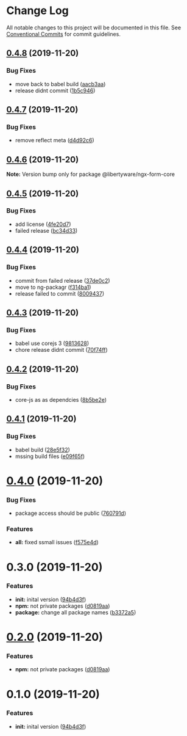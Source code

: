 # Change Log

All notable changes to this project will be documented in this file.
See [Conventional Commits](https://conventionalcommits.org) for commit guidelines.

## [0.4.8](https://github.com/libertyware-limited/ngx-form/compare/@libertyware/ngx-form-core@0.4.7...@libertyware/ngx-form-core@0.4.8) (2019-11-20)


### Bug Fixes

* move back to babel build ([aacb3aa](https://github.com/libertyware-limited/ngx-form/commit/aacb3aa295e77d08672087034ed12036be069e4b))
* release didnt commit ([1b5c946](https://github.com/libertyware-limited/ngx-form/commit/1b5c946fab877e367167e99c046e9bcdc007209e))





## [0.4.7](https://github.com/libertyware-limited/ngx-form/compare/@libertyware/ngx-form-core@0.4.6...@libertyware/ngx-form-core@0.4.7) (2019-11-20)


### Bug Fixes

* remove reflect meta ([d4d92c6](https://github.com/libertyware-limited/ngx-form/commit/d4d92c6e4b40c488a7830eed13fa6e68ab2f4a31))





## [0.4.6](https://github.com/libertyware-limited/ngx-form/compare/@libertyware/ngx-form-core@0.4.5...@libertyware/ngx-form-core@0.4.6) (2019-11-20)

**Note:** Version bump only for package @libertyware/ngx-form-core





## [0.4.5](https://github.com/libertyware-limited/ngx-form/compare/@libertyware/ngx-form-core@0.4.4...@libertyware/ngx-form-core@0.4.5) (2019-11-20)


### Bug Fixes

* add license ([4fe20d7](https://github.com/libertyware-limited/ngx-form/commit/4fe20d72fb0370509e642f3d74a4d05e6addbd35))
* failed release ([bc34d33](https://github.com/libertyware-limited/ngx-form/commit/bc34d3381d83b3b554157f0c900be3b014b2c81c))





## [0.4.4](https://github.com/libertyware-limited/ngx-form/compare/@libertyware/ngx-form-core@0.4.3...@libertyware/ngx-form-core@0.4.4) (2019-11-20)


### Bug Fixes

* commit from failed release ([37de0c2](https://github.com/libertyware-limited/ngx-form/commit/37de0c2d35997dd98bea1e9d212dd6472b144063))
* move to ng-packagr ([f314ba1](https://github.com/libertyware-limited/ngx-form/commit/f314ba1e23280c3bbfc525444d9ecde57b6e6a52))
* release failed to commit ([8009437](https://github.com/libertyware-limited/ngx-form/commit/8009437cb4ec334a037e3f769de2534bd7ee158a))





## [0.4.3](https://github.com/libertyware-limited/ngx-form/compare/@libertyware/ngx-form-core@0.4.2...@libertyware/ngx-form-core@0.4.3) (2019-11-20)


### Bug Fixes

* babel use corejs 3 ([9813628](https://github.com/libertyware-limited/ngx-form/commit/98136286138a37d3a5a016cfa6d9a0e0a00924fa))
* chore release didnt commit ([70f74ff](https://github.com/libertyware-limited/ngx-form/commit/70f74fff5af89cf7bc3696e4259084783c838e20))





## [0.4.2](https://github.com/libertyware-limited/ngx-form/compare/@libertyware/ngx-form-core@0.4.1...@libertyware/ngx-form-core@0.4.2) (2019-11-20)


### Bug Fixes

* core-js as as dependcies ([8b5be2e](https://github.com/libertyware-limited/ngx-form/commit/8b5be2e2a965ef9d52754f02c2bc0674c094928f))





## [0.4.1](https://github.com/libertyware-limited/ngx-form/compare/@libertyware/ngx-form-core@0.4.0...@libertyware/ngx-form-core@0.4.1) (2019-11-20)


### Bug Fixes

* babel build ([28e5f32](https://github.com/libertyware-limited/ngx-form/commit/28e5f32112c21f2b607b1e8041336083aeadf410))
* mssing build files ([e09f65f](https://github.com/libertyware-limited/ngx-form/commit/e09f65f277bae733ed086fab71923b79da4c01e0))





# [0.4.0](https://github.com/libertyware-limited/model-form-builder/compare/@libertyware/ngx-form-core@0.3.0...@libertyware/ngx-form-core@0.4.0) (2019-11-20)


### Bug Fixes

* package access should be public ([760791d](https://github.com/libertyware-limited/model-form-builder/commit/760791d3e5d9e4cb8c00b3c4e4d347f6c3ba0ab7))


### Features

* **all:** fixed ssmall issues ([f575e4d](https://github.com/libertyware-limited/model-form-builder/commit/f575e4d6ff63f11c0e42d5425c8df88c0c9150b2))





# 0.3.0 (2019-11-20)


### Features

* **init:** inital version ([94b4d3f](https://github.com/libertyware-limited/model-form-builder/commit/94b4d3fd277d4f4780673d01eee9d2e1d7074a24))
* **npm:** not private packages ([d0819aa](https://github.com/libertyware-limited/model-form-builder/commit/d0819aab52869f47f116b340f77364418b0c4b5e))
* **package:** change all package names ([b3372a5](https://github.com/libertyware-limited/model-form-builder/commit/b3372a5d1079d2c463a0c0ff955a9bc6248ab955))





# [0.2.0](https://github.com/libertyware-limited/model-form-builder/compare/@libertyware/ngx-form-core@0.1.0...@libertyware/ngx-form-core@0.2.0) (2019-11-20)


### Features

* **npm:** not private packages ([d0819aa](https://github.com/libertyware-limited/model-form-builder/commit/d0819aab52869f47f116b340f77364418b0c4b5e))





# 0.1.0 (2019-11-20)


### Features

* **init:** inital version ([94b4d3f](https://github.com/libertyware-limited/model-form-builder/commit/94b4d3fd277d4f4780673d01eee9d2e1d7074a24))
